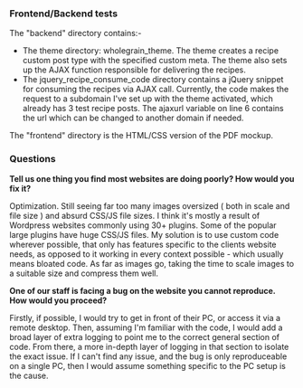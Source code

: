 ### Frontend/Backend tests

The "backend" directory contains:-
- The theme directory: wholegrain_theme. The theme creates a recipe custom post type with the specified custom meta. The theme also sets up the AJAX function responsible for delivering the recipes.
- The jquery_recipe_consume_code directory contains a jQuery snippet for consuming the recipes via AJAX call. Currently, the code makes the request to a subdomain I've set up with the theme activated, which already has 3 test recipe posts. The ajaxurl variable on line 6 contains the url which can be changed to another domain if needed.

The "frontend" directory is the HTML/CSS version of the PDF mockup.

### Questions

**Tell us one thing you find most websites are doing poorly? How would you fix it?**

Optimization. Still seeing far too many images oversized ( both in scale and file size ) and absurd CSS/JS file sizes. I think it's mostly a result of Wordpress websites commonly using 30+ plugins. Some of the popular large plugins have huge CSS/JS files. My solution is to use custom code wherever possible, that only has features specific to the clients website needs, as opposed to it working in every context possible - which usually means bloated code. As far as images go, taking the time to scale images to a suitable size and compress them well.

**One of our staff is facing a bug on the website you cannot reproduce. How would you proceed?**

Firstly, if possible, I would try to get in front of their PC, or access it via a remote desktop. Then, assuming I'm familiar with the code, I would add a broad layer of extra logging to point me to the correct general section of code. From there, a more in-depth layer of logging in that section to isolate the exact issue. If I can't find any issue, and the bug is only reproduceable on a single PC, then I would assume something specific to the PC setup is the cause.
